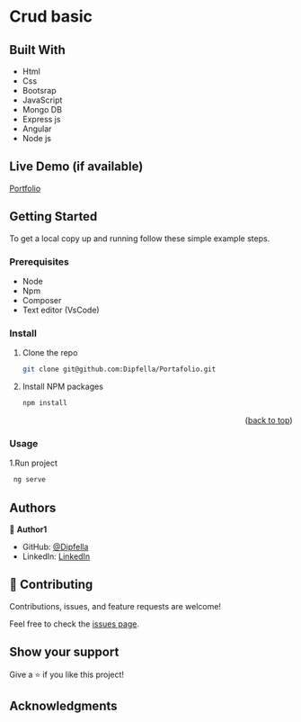 <a name="readme-top"></a>

# Crud basic 

## Built With

- Html
- Css
- Bootsrap 
- JavaScript
- Mongo DB
- Express js
- Angular
- Node js


## Live Demo (if available)

[Portfolio](https://github.com/Dipfella/CRUD_MEAN_basic)

## Getting Started

To get a local copy up and running follow these simple example steps.

### Prerequisites

- Node 
- Npm 
- Composer 
- Text editor (VsCode)

### Install

1. Clone the repo
   ```sh
   git clone git@github.com:Dipfella/Portafolio.git
   ```
2. Install NPM packages
   ```sh
   npm install
   ```

<p align="right">(<a href="#readme-top">back to top</a>)</p>

### Usage

1.Run project

```sh
 ng serve
```

## Authors

👤 **Author1**

- GitHub: [@Dipfella](https://github.com/Dipfella)
- LinkedIn: [LinkedIn](https://www.linkedin.com/in/julian-sarmiento-38a1551b5)

## 🤝 Contributing

Contributions, issues, and feature requests are welcome!

Feel free to check the [issues page](https://github.com/Dipfella/Portafolio/issues).

## Show your support

Give a ⭐️ if you like this project!

## Acknowledgments
